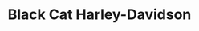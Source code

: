 ---
title: "Black Cat Harley-Davidson"
url: /rocky-mount/black-cat-harley-davidson/
shop: Motorrad
---